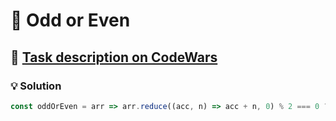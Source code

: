 # 📝 Odd or Even

## 🔗 [Task description on CodeWars](https://www.codewars.com/kata/5949481f86420f59480000e7)

### 💡 Solution

```javascript
const oddOrEven = arr => arr.reduce((acc, n) => acc + n, 0) % 2 === 0 ? 'even' : 'odd';
```
